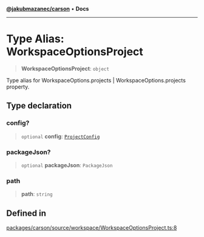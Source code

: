 [**@jakubmazanec/carson**](../README.md) • **Docs**

---

# Type Alias: WorkspaceOptionsProject

> **WorkspaceOptionsProject**: `object`

Type alias for WorkspaceOptions.projects | WorkspaceOptions.projects property.

## Type declaration

### config?

> `optional` **config**: [`ProjectConfig`](ProjectConfig.md)

### packageJson?

> `optional` **packageJson**: `PackageJson`

### path

> **path**: `string`

## Defined in

[packages/carson/source/workspace/WorkspaceOptionsProject.ts:8](https://github.com/jakubmazanec/tools/blob/043f017b24789eba8a7eb285e0e1042ac4eaaeea/packages/carson/source/workspace/WorkspaceOptionsProject.ts#L8)
